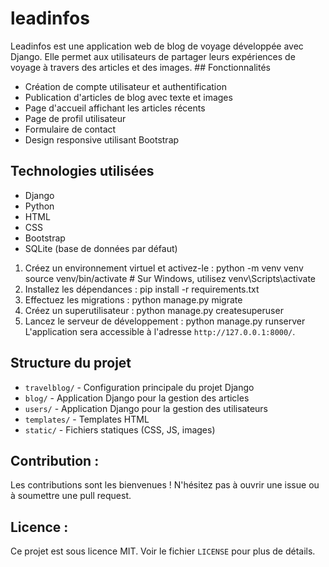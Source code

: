 # leadinfos

Leadinfos est une application web de blog de voyage développée avec Django. Elle permet aux utilisateurs de partager leurs expériences de voyage à travers des articles et des images. ## Fonctionnalités
 - Création de compte utilisateur et authentification 
- Publication d'articles de blog avec texte et images 
- Page d'accueil affichant les articles récents
 - Page de profil utilisateur 
- Formulaire de contact 
- Design responsive utilisant Bootstrap 
## Technologies utilisées 
- Django 
- Python 
- HTML 
- CSS 
- Bootstrap 
- SQLite (base de données par défaut)

  
1.	Créez un environnement virtuel et activez-le :
python -m venv venv source venv/bin/activate # Sur Windows, utilisez venv\Scripts\activate
2.	Installez les dépendances :
pip install -r requirements.txt
3.	Effectuez les migrations :
python manage.py migrate
4.	Créez un superutilisateur :
python manage.py createsuperuser
5.	Lancez le serveur de développement :
python manage.py runserver
L'application sera accessible à l'adresse `http://127.0.0.1:8000/`.
## Structure du projet
- `travelblog/` - Configuration principale du projet Django
- `blog/` - Application Django pour la gestion des articles
- `users/` - Application Django pour la gestion des utilisateurs
- `templates/` - Templates HTML
- `static/` - Fichiers statiques (CSS, JS, images)
## Contribution :
Les contributions sont les bienvenues ! N'hésitez pas à ouvrir une issue ou à soumettre une pull request.
## Licence :
Ce projet est sous licence MIT. Voir le fichier `LICENSE` pour plus de détails.


